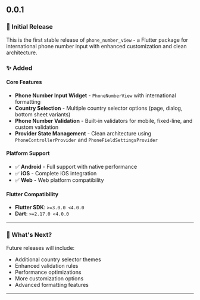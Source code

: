 ## 0.0.1

### 🎉 Initial Release

This is the first stable release of `phone_number_view` - a Flutter package for international phone number input with enhanced customization and clean architecture.

### ✨ Added

#### Core Features
- **Phone Number Input Widget** - `PhoneNumberView` with international formatting
- **Country Selection** - Multiple country selector options (page, dialog, bottom sheet variants)
- **Phone Number Validation** - Built-in validators for mobile, fixed-line, and custom validation
- **Provider State Management** - Clean architecture using `PhoneControllerProvider` and `PhoneFieldSettingsProvider`

#### Platform Support
- ✅ **Android** - Full support with native performance
- ✅ **iOS** - Complete iOS integration
- ✅ **Web** - Web platform compatibility

#### Flutter Compatibility
- **Flutter SDK**: `>=3.0.0 <4.0.0`
- **Dart**: `>=2.17.0 <4.0.0`

---

### 🔮 What's Next?

Future releases will include:
- Additional country selector themes
- Enhanced validation rules
- Performance optimizations
- More customization options
- Advanced formatting features

---
